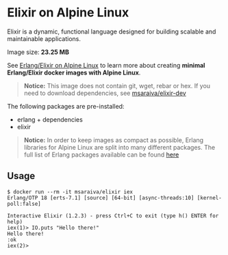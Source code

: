 Elixir on Alpine Linux
=====

Elixir is a dynamic, functional language designed for building scalable and maintainable applications.

Image size: **23.25 MB**

See [Erlang/Elixir on Alpine Linux](https://github.com/msaraiva/alpine-erlang) to learn more about creating **minimal Erlang/Elixir docker images with Alpine Linux**.

> **Notice:** This image does not contain git, wget, rebar or hex. If you need to download dependencies, see [msaraiva/elixir-dev](https://registry.hub.docker.com/u/msaraiva/elixir-dev/)

The following packages are pre-installed:

- erlang + dependencies
- elixir

> **Notice:** In order to keep images as compact as possible, Erlang libraries for Alpine Linux are split into many different packages. The full list of Erlang packages available can be found [here](https://pkgs.alpinelinux.org/packages?name=erlang%25&repo=all&arch=x86_64&maintainer=all)

## Usage

```
$ docker run --rm -it msaraiva/elixir iex
Erlang/OTP 18 [erts-7.1] [source] [64-bit] [async-threads:10] [kernel-poll:false]

Interactive Elixir (1.2.3) - press Ctrl+C to exit (type h() ENTER for help)
iex(1)> IO.puts "Hello there!"
Hello there!
:ok
iex(2)>
```
